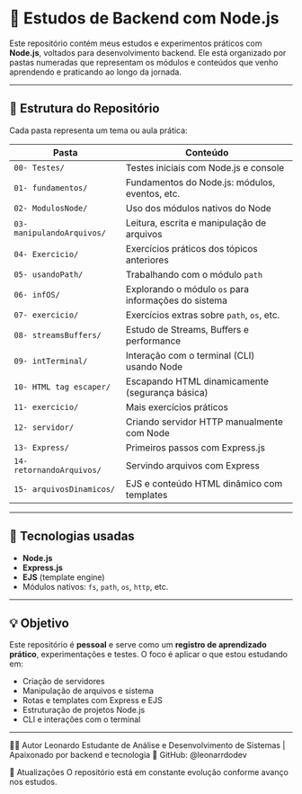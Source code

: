 # 🧠 Estudos de Backend com Node.js

Este repositório contém meus estudos e experimentos práticos com **Node.js**, voltados para desenvolvimento backend. Ele está organizado por pastas numeradas que representam os módulos e conteúdos que venho aprendendo e praticando ao longo da jornada.

---

## 📂 Estrutura do Repositório

Cada pasta representa um tema ou aula prática:

| Pasta | Conteúdo                                      |
|-------|-----------------------------------------------|
| `00- Testes/`             | Testes iniciais com Node.js e console |
| `01- fundamentos/`        | Fundamentos do Node.js: módulos, eventos, etc. |
| `02- ModulosNode/`        | Uso dos módulos nativos do Node |
| `03- manipulandoArquivos/`| Leitura, escrita e manipulação de arquivos |
| `04- Exercicio/`          | Exercícios práticos dos tópicos anteriores |
| `05- usandoPath/`         | Trabalhando com o módulo `path` |
| `06- infOS/`              | Explorando o módulo `os` para informações do sistema |
| `07- exercicio/`          | Exercícios extras sobre `path`, `os`, etc. |
| `08- streamsBuffers/`     | Estudo de Streams, Buffers e performance |
| `09- intTerminal/`        | Interação com o terminal (CLI) usando Node |
| `10- HTML tag escaper/`   | Escapando HTML dinamicamente (segurança básica) |
| `11- exercicio/`          | Mais exercícios práticos |
| `12- servidor/`           | Criando servidor HTTP manualmente com Node |
| `13- Express/`            | Primeiros passos com Express.js |
| `14- retornandoArquivos/` | Servindo arquivos com Express |
| `15- arquivosDinamicos/`  | EJS e conteúdo HTML dinâmico com templates |

---

## 🚀 Tecnologias usadas

- **Node.js**
- **Express.js**
- **EJS** (template engine)
- Módulos nativos: `fs`, `path`, `os`, `http`, etc.

---

## 💡 Objetivo

Este repositório é **pessoal** e serve como um **registro de aprendizado prático**, experimentações e testes. O foco é aplicar o que estou estudando em:

- Criação de servidores
- Manipulação de arquivos e sistema
- Rotas e templates com Express e EJS
- Estruturação de projetos Node.js
- CLI e interações com o terminal

---

🧑‍💻 Autor
Leonardo
Estudante de Análise e Desenvolvimento de Sistemas | Apaixonado por backend e tecnologia 🚀
GitHub: @leonarrdodev

📅 Atualizações
O repositório está em constante evolução conforme avanço nos estudos.